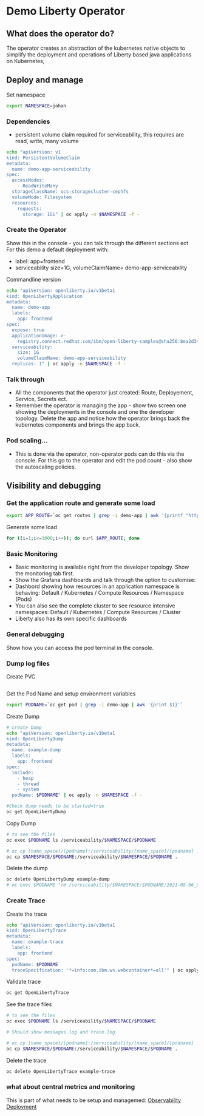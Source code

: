 # Demo Liberty Operator
## What does the operator do?
The operator creates an abstraction of the kubernetes native objects to simplify the deployment and operations of Liberty based java applications on Kubernetes,

## Deploy and manage
Set namespace
```bash
export NAMESPACE=johan
```

### Dependencies
* persistent volume claim required for serviceability, this requires are read, write, many volume
```bash
echo "apiVersion: v1
kind: PersistentVolumeClaim
metadata:
  name: demo-app-serviceability
spec:
  accessModes:
    - ReadWriteMany
  storageClassName: ocs-storagecluster-cephfs
  volumeMode: Filesystem
  resources:
    requests:
      storage: 1Gi" | oc apply -n $NAMESPACE -f -

```

### Create the Operator
Show this in the console - you can talk through the different sections ect
For this demo a default deployment with:
* label: app=frontend
* serviceability size=1G, volumeClaimName= demo-app-serviceability


Commandline version
```bash
echo "apiVersion: openliberty.io/v1beta1
kind: OpenLibertyApplication
metadata:
  name: demo-app
  labels:
    app: frontend
spec:
  expose: true
  applicationImage: >-
    registry.connect.redhat.com/ibm/open-liberty-samples@sha256:8ea2d3405ff2829d93c5dda4dab5d695ea8ead34e804aaf6e39ea84f53a15ee4
  serviceability:
    size: 1G
    volumeClaimName: demo-app-serviceability
  replicas: 1" | oc apply -n $NAMESPACE -f -
```

### Talk through
* All the components that the operator just created: Route, Deployement, Service, Secrets ect.
* Remember the operator is managing the app - show two screen one showing the deployments in the console and one the developer topology. Delete the app and notice how the operator brings back the kubernetes components and brings the app back.

### Pod scaling...
* This is done via the operator, non-operator pods can do this via the console. For this go to the operator and edit the pod count - also show the autoscaling policies.

## Visibility and debugging

### Get the application route and generate some load
```bash
export APP_ROUTE=`oc get routes | grep -i demo-app | awk '{printf "http://%s", $2}'`
```
Generate some load
```bash
for ((i=1;i<=1000;i++)); do curl $APP_ROUTE; done
```


### Basic Monitoring
* Basic monitoring is available right from the developer topology. Show the monitoring tab first. 
* Show the Grafana dashboards and talk through the option to customise: 
* Dashbord showing how resources in an application namespace is behaving: Default / Kubernetes / Compute Resources / Namespace (Pods)
* You can also see the complete cluster to see resource intensive namespaces: Default / Kubernetes / Compute Resources / Cluster 
* Liberty also has its own specific dashboards


### General debugging
Show how you can access the pod terminal in the console.

### Dump log files
Create PVC
```bash
```
Get the Pod Name and setup environment variables
```bash
export PODNAME=`oc get pod | grep -i demo-app | awk '{print $1}'`
```
Create Dump
```bash
# create Dump
echo "apiVersion: openliberty.io/v1beta1
kind: OpenLibertyDump
metadata:
  name: example-dump
  labels:
    app: frontend
spec:
  include:
    - heap
    - thread
    - system
  podName: $PODNAME" | oc apply -n $NAMESPACE -f -

#Check dump needs to be started=true
oc get OpenLibertyDump
```
Copy Dump
```bash
# to see the files
oc exec $PODNAME ls /serviceability/$NAMESPACE/$PODNAME

# oc cp [name_space]/[podname]:/serviceability/[name_space]/[podname] . 
oc cp $NAMESPACE/$PODNAME:/serviceability/$NAMESPACE/$PODNAME .

```
Delete the dump
```bash
oc delete OpenLibertyDump example-dump
# oc exec $PODNAME "rm /serviceability/$NAMESPACE/$PODNAME/2021-08-06_02:06:41.zip"
```

### Create Trace
Create the trace
```bash
echo "apiVersion: openliberty.io/v1beta1
kind: OpenLibertyTrace
metadata:
  name: example-trace
  labels:
    app: frontend
spec:
  podName: $PODNAME
  traceSpecification: '*=info:com.ibm.ws.webcontainer*=all'" | oc apply -n $NAMESPACE -f -

```
Validate trace
```bash
oc get OpenLibertyTrace
```
See the trace files
```bash
# to see the files
oc exec $PODNAME ls /serviceability/$NAMESPACE/$PODNAME

# Should show messages.log and trace.log

# oc cp [name_space]/[podname]:/serviceability/[name_space]/[podname] . 
oc cp $NAMESPACE/$PODNAME:/serviceability/$NAMESPACE/$PODNAME .

```
Delete the trace
```bash
oc delete OpenLibertyTrace example-trace
```

### what about central metrics and monitoring
This is part of what needs to be setup and managemed: [Observability Deployment](https://github.com/OpenLiberty/open-liberty-operator/blob/master/doc/observability-deployment.adoc)